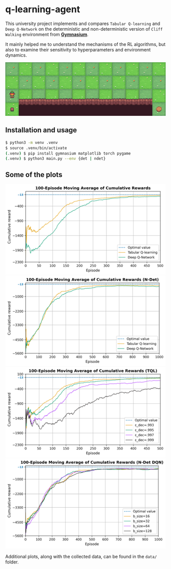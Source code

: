 # q-learning-agent
This university project implements and compares `Tabular Q-learning` and `Deep Q-Network` on the deterministic and non-deterministic version of `Cliff Walking` environment from [**Gymnasium**](https://gymnasium.farama.org/environments/toy_text/cliff_walking/).

It mainly helped me to understand the mechanisms of the RL algorithms, but also to examine their sensitivity to hyperparameters and environment dynamics.

![Cliff Walking gif](./gifs/cliffwalking-loop.gif)

## Installation and usage
```bash
$ python3 -m venv .venv
$ source .venv/bin/activate
(.venv) $ pip install gymnasium matplotlib torch pygame
(.venv) $ python3 main.py --env {det | ndet}
```

## Some of the plots
<img alt="TQL vs DQN plot" src="./data/det/tql_vs_dqn_0995_64.png" width="720">
<img alt="ndet TQL vs DQN plot" src="./data/ndet/ndet_tql_vs_dqn_0995_64.png" width="720">
<img alt="TQL 4 ε_decays plot" src="./data/det/tql_diff_eps/tql_different_eps.png" width="720">
<img alt="ndet DQN 4 b_sizes plot" src="./data/ndet/dqn_diff_b_sizes/ndet_dqn_different_b_sizes.png" width="720">

Additional plots, along with the collected data, can be found in the `data/` folder.
